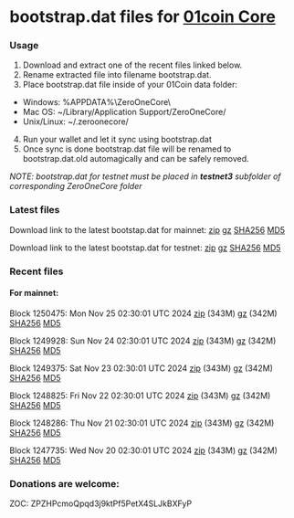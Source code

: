 # bootstrap.dat files for [01coin Core](https://01coin.io)

### Usage

1. Download and extract one of the recent files linked below.
2. Rename extracted file into filename bootstrap.dat.
3. Place bootstrap.dat file inside of your 01Coin data folder:
 - Windows: %APPDATA%\ZeroOneCore\
 - Mac OS: ~/Library/Application Support/ZeroOneCore/
 - Unix/Linux: ~/.zeroonecore/
4. Run your wallet and let it sync using bootstrap.dat
5. Once sync is done bootstrap.dat file will be renamed to bootstrap.dat.old automagically and can be safely removed.

_NOTE: bootstrap.dat for testnet must be placed in **testnet3** subfolder of corresponding ZeroOneCore folder_

### Latest files
Download link to the latest bootstap.dat for mainnet: [zip](https://files.01coin.io/mainnet/bootstrap.dat.zip) [gz](https://files.01coin.io/mainnet/bootstrap.dat.tar.gz) [SHA256](https://files.01coin.io/mainnet/sha256.txt) [MD5](https://files.01coin.io/mainnet/md5.txt)

Download link to the latest bootstap.dat for testnet: [zip](https://files.01coin.io/testnet/bootstrap.dat.zip) [gz](https://files.01coin.io/testnet/bootstrap.dat.tar.gz) [SHA256](https://files.01coin.io/testnet/sha256.txt) [MD5](https://files.01coin.io/testnet/md5.txt)

### Recent files

#### For mainnet:

Block 1250475: Mon Nov 25 02:30:01 UTC 2024 [zip](https://files.01coin.io/mainnet/2024-11-25/bootstrap.dat.zip) (343M) [gz](https://files.01coin.io/mainnet/2024-11-25/bootstrap.dat.tar.gz) (342M) [SHA256](https://files.01coin.io/mainnet/2024-11-25/sha256.txt) [MD5](https://files.01coin.io/mainnet/2024-11-25/md5.txt)

Block 1249928: Sun Nov 24 02:30:01 UTC 2024 [zip](https://files.01coin.io/mainnet/2024-11-24/bootstrap.dat.zip) (343M) [gz](https://files.01coin.io/mainnet/2024-11-24/bootstrap.dat.tar.gz) (342M) [SHA256](https://files.01coin.io/mainnet/2024-11-24/sha256.txt) [MD5](https://files.01coin.io/mainnet/2024-11-24/md5.txt)

Block 1249375: Sat Nov 23 02:30:01 UTC 2024 [zip](https://files.01coin.io/mainnet/2024-11-23/bootstrap.dat.zip) (343M) [gz](https://files.01coin.io/mainnet/2024-11-23/bootstrap.dat.tar.gz) (342M) [SHA256](https://files.01coin.io/mainnet/2024-11-23/sha256.txt) [MD5](https://files.01coin.io/mainnet/2024-11-23/md5.txt)

Block 1248825: Fri Nov 22 02:30:01 UTC 2024 [zip](https://files.01coin.io/mainnet/2024-11-22/bootstrap.dat.zip) (343M) [gz](https://files.01coin.io/mainnet/2024-11-22/bootstrap.dat.tar.gz) (342M) [SHA256](https://files.01coin.io/mainnet/2024-11-22/sha256.txt) [MD5](https://files.01coin.io/mainnet/2024-11-22/md5.txt)

Block 1248286: Thu Nov 21 02:30:01 UTC 2024 [zip](https://files.01coin.io/mainnet/2024-11-21/bootstrap.dat.zip) (343M) [gz](https://files.01coin.io/mainnet/2024-11-21/bootstrap.dat.tar.gz) (342M) [SHA256](https://files.01coin.io/mainnet/2024-11-21/sha256.txt) [MD5](https://files.01coin.io/mainnet/2024-11-21/md5.txt)

Block 1247735: Wed Nov 20 02:30:01 UTC 2024 [zip](https://files.01coin.io/mainnet/2024-11-20/bootstrap.dat.zip) (343M) [gz](https://files.01coin.io/mainnet/2024-11-20/bootstrap.dat.tar.gz) (342M) [SHA256](https://files.01coin.io/mainnet/2024-11-20/sha256.txt) [MD5](https://files.01coin.io/mainnet/2024-11-20/md5.txt)


### Donations are welcome:

ZOC: ZPZHPcmoQpqd3j9ktPf5PetX4SLJkBXFyP
